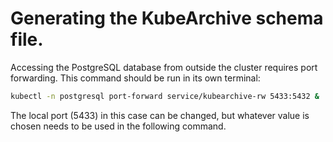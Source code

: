 # Generating the KubeArchive schema file.

Accessing the PostgreSQL database from outside the cluster requires port forwarding. This
command should be run in its own terminal:

```bash
kubectl -n postgresql port-forward service/kubearchive-rw 5433:5432 &
```

The local port (5433) in this case can be changed, but whatever value is chosen
needs to be used in the following command.
